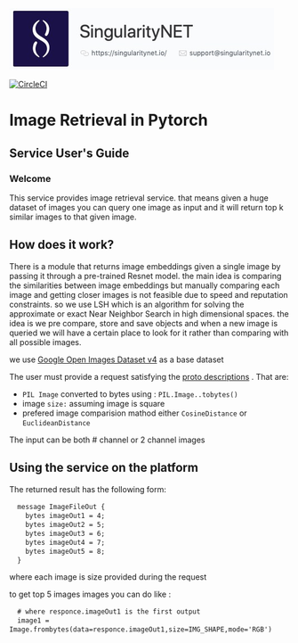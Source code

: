 ![singnetlogo](assets/singnet-logo.jpg?raw=true 'SingularityNET')

[![CircleCI](https://circleci.com/gh/IsraelAbebe/Image-retrieval-in-pytorch.svg?style=svg)](https://circleci.com/gh/IsraelAbebe/Image-retrieval-in-pytorch)
# Image Retrieval in Pytorch
## Service User's Guide

### Welcome
This service provides image retrieval service. that means given a huge dataset of images you can query one image as input and it will return top k similar images to that given image.

## How does it work?
There is a module that returns image embeddings given a single image by passing it through a pre-trained Resnet model. the main idea is comparing the similarities between image embeddings 
but manually comparing each image and getting closer images is not feasible due to speed and reputation constraints.
so we use LSH which is an algorithm for solving the approximate or exact Near Neighbor Search in high dimensional spaces. the idea is we pre compare, store and save objects and when a new image is queried we will have a certain place to look for it rather than comparing with all possible images.

we use [Google Open Images Dataset v4](https://www.figure-eight.com/dataset/open-images-annotated-with-bounding-boxes/) as a base dataset


The user must provide a request satisfying the [proto descriptions](https://github.com/IsraelAbebe/Image-retrieval-in-pytorch/blob/master/Service/image_retrival.proto) . That are:
- `PIL Image` converted to bytes using : `PIL.Image..tobytes()`
- image `size:` assuming image is square 
- prefered image comparision mathod either `CosineDistance` or `EuclideanDistance`

The input can be both # channel or 2 channel images


## Using the service on the platform
The returned result has the following form:

      message ImageFileOut {
        bytes imageOut1 = 4;
        bytes imageOut2 = 5;
        bytes imageOut3 = 6;
        bytes imageOut4 = 7;
        bytes imageOut5 = 8;
      }
      
where each image is size provided during the request

to get top 5 images images you can do like :
      
      # where responce.imageOut1 is the first output
      image1 = Image.frombytes(data=responce.imageOut1,size=IMG_SHAPE,mode='RGB')
       
